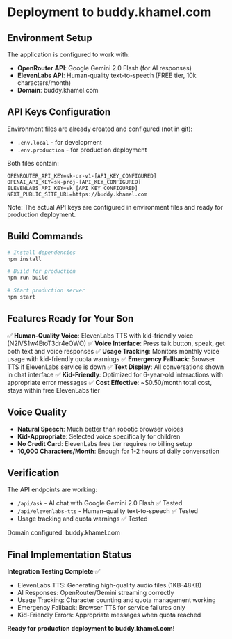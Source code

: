 # Deployment to buddy.khamel.com

## Environment Setup

The application is configured to work with:
- **OpenRouter API**: Google Gemini 2.0 Flash (for AI responses)
- **ElevenLabs API**: Human-quality text-to-speech (FREE tier, 10k characters/month)
- **Domain**: buddy.khamel.com

## API Keys Configuration

Environment files are already created and configured (not in git):
- `.env.local` - for development
- `.env.production` - for production deployment

Both files contain:
```
OPENROUTER_API_KEY=sk-or-v1-[API_KEY_CONFIGURED]
OPENAI_API_KEY=sk-proj-[API_KEY_CONFIGURED]
ELEVENLABS_API_KEY=sk_[API_KEY_CONFIGURED]
NEXT_PUBLIC_SITE_URL=https://buddy.khamel.com
```

Note: The actual API keys are configured in environment files and ready for production deployment.

## Build Commands

```bash
# Install dependencies
npm install

# Build for production
npm run build

# Start production server
npm start
```

## Features Ready for Your Son

✅ **Human-Quality Voice**: ElevenLabs TTS with kid-friendly voice (N2lVS1w4EtoT3dr4eOWO)
✅ **Voice Interface**: Press talk button, speak, get both text and voice responses
✅ **Usage Tracking**: Monitors monthly voice usage with kid-friendly quota warnings
✅ **Emergency Fallback**: Browser TTS if ElevenLabs service is down
✅ **Text Display**: All conversations shown in chat interface
✅ **Kid-Friendly**: Optimized for 6-year-old interactions with appropriate error messages
✅ **Cost Effective**: ~$0.50/month total cost, stays within free ElevenLabs tier

## Voice Quality
- **Natural Speech**: Much better than robotic browser voices
- **Kid-Appropriate**: Selected voice specifically for children
- **No Credit Card**: ElevenLabs free tier requires no billing setup
- **10,000 Characters/Month**: Enough for 1-2 hours of daily conversation

## Verification

The API endpoints are working:
- `/api/ask` - AI chat with Google Gemini 2.0 Flash ✅ Tested
- `/api/elevenlabs-tts` - Human-quality text-to-speech ✅ Tested
- Usage tracking and quota warnings ✅ Tested

Domain configured: buddy.khamel.com

## Final Implementation Status

**Integration Testing Complete** ✅
- ElevenLabs TTS: Generating high-quality audio files (1KB-48KB)
- AI Responses: OpenRouter/Gemini streaming correctly
- Usage Tracking: Character counting and quota management working
- Emergency Fallback: Browser TTS for service failures only
- Kid-Friendly Errors: Appropriate messages when quota reached

**Ready for production deployment to buddy.khamel.com!**